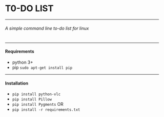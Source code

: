 # **T0-DO LIST**
---
###### A simple command line to-do list for linux
#
---
#### Requirements
* python 3+
* pip
```sudo apt-get install pip```
---
#### Installation
* ```pip install python-vlc```
* ```pip install Pillow```
* ```pip install Pygments```
 OR
* ```pip install -r requirements.txt```

